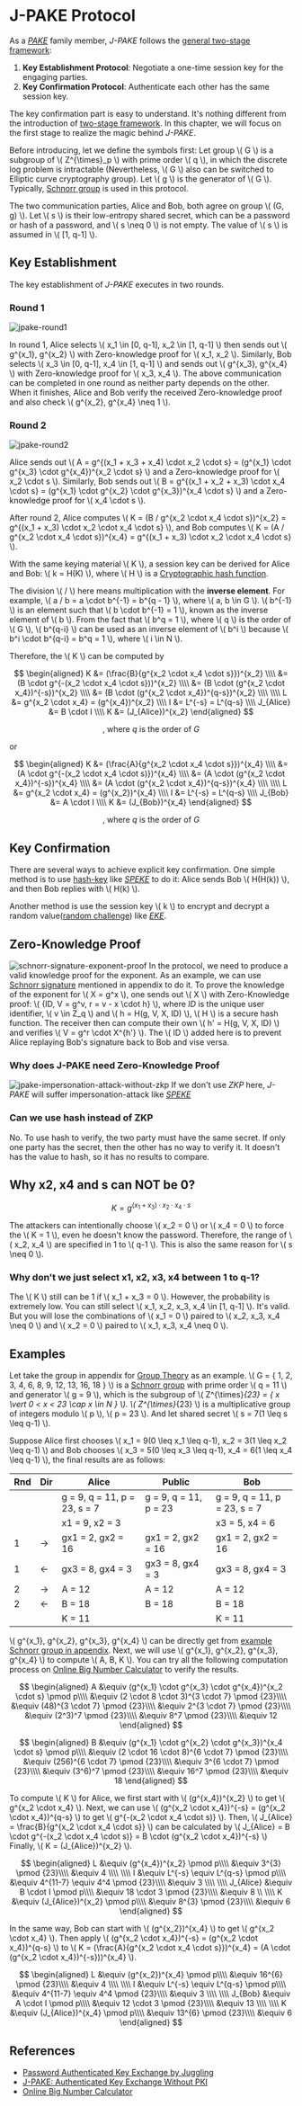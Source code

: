 # J-PAKE Protocol

As a [_PAKE_][pake] family member,
_J-PAKE_ follows the [general two-stage framework][two-stages]:

1. __Key Establishment Protocol__:
Negotiate a one-time session key for the engaging parties.
2. __Key Confirmation Protocol__:
Authenticate each other has the same session key.

The key confirmation part is easy to understand.
It's nothing different from the introduction of [two-stage framework][two-stages].
In this chapter, we will focus on the first stage to realize
the magic behind _J-PAKE_.

Before introducing, let we define the symbols first:
Let group \\( G \\) is a subgroup of \\( Z^{\times}_p \\) with prime order \\( q \\),
in which the discrete log problem is intractable
(Nevertheless, \\( G \\) also can be switched to Elliptic curve cryptography group).
Let \\( g \\) is the generator of \\( G \\).
Typically, [Schnorr group][sg] is used in this protocol.

The two communication parties, Alice and Bob,
both agree on group \\( (G, g) \\).
Let \\( s \\) is their low-entropy shared secret,
which can be a password or hash of a password,
and \\( s \neq 0 \\) is not empty.
The value of \\( s \\) is assumed in \\( [1, q-1] \\).

## Key Establishment

The key establishment of _J-PAKE_ executes in two rounds.

### Round 1

![jpake-round1](jpake-round1.png)

In round 1, Alice selects \\( x_1 \in [0, q-1], x_2 \in [1, q-1] \\)
then sends out \\( g^{x_1}, g^{x_2} \\) with Zero-knowledge proof for \\( x_1, x_2 \\).
Similarly, Bob selects \\( x_3 \in [0, q-1], x_4 \in [1, q-1] \\) and
sends out \\( g^{x_3}, g^{x_4} \\) with Zero-knowledge proof for \\( x_3, x_4 \\).
The above communication can be completed in one round
as neither party depends on the other.
When it finishes, Alice and Bob verify the received Zero-knowledge proof
and also check \\( g^{x_2}, g^{x_4} \neq 1 \\).

### Round 2

![jpake-round2](jpake-round2.png)

Alice sends out \\( A = g^{(x_1 + x_3 + x_4) \cdot x_2 \cdot s} = (g^{x_1} \cdot g^{x_3} \cdot g^{x_4})^{x_2 \cdot s} \\)
and a Zero-knowledge proof for \\( x_2 \cdot s \\).
Similarly, Bob sends out \\( B = g^{(x_1 + x_2 + x_3) \cdot x_4 \cdot s} = (g^{x_1} \cdot g^{x_2} \cdot g^{x_3})^{x_4 \cdot s} \\)
and a Zero-knowledge proof for \\( x_4 \cdot s \\).

After round 2, Alice computes \\( K = (B / g^{x_2 \cdot x_4 \cdot s})^{x_2} = g^{(x_1 + x_3) \cdot x_2 \cdot x_4 \cdot s} \\),
and Bob computes \\( K = (A / g^{x_2 \cdot x_4 \cdot s})^{x_4} = g^{(x_1 + x_3) \cdot x_2 \cdot x_4 \cdot s} \\).

With the same keying material \\( K \\),
a session key can be derived for Alice and Bob: \\( k = H(K) \\),
where \\( H \\) is a [Cryptographic hash function][crypto_hash].

The division \\( / \\) here means multiplication with the __inverse element__.
For example, \\( a / b = a \cdot b^{-1} = b^{q - 1} \\), where \\( a, b \in G \\).
\\( b^{-1} \\) is an element such that \\( b \cdot b^{-1} = 1 \\),
known as the inverse element of \\( b \\).
From the fact that \\( b^q = 1 \\), where \\( q \\) is the order of \\( G \\),
\\( b^{q-i} \\) can be used as an inverse element of \\( b^i \\)
because \\( b^i \cdot b^{q-i} = b^q = 1 \\), where \\( i \in N \\).

Therefore, the \\( K \\) can be computed by

$$
\begin{aligned}
K &= (\frac{B}{g^{x_2 \cdot x_4 \cdot s}})^{x_2} \\\\
  &= (B \cdot g^{-(x_2 \cdot x_4 \cdot s}))^{x_2} \\\\
  &= (B \cdot (g^{x_2 \cdot x_4})^{-s})^{x_2} \\\\
  &= (B \cdot (g^{x_2 \cdot x_4})^{q-s})^{x_2} \\\\
\\\\
L &= g^{x_2 \cdot x_4} = (g^{x_4})^{x_2} \\\\
I &= L^{-s} = L^{q-s} \\\\
J_{Alice} &= B \cdot I \\\\
K &= (J_{Alice})^{x_2}
\end{aligned}
$$

$$
\text{ , where } q \text{ is the order of } G
$$

or

$$
\begin{aligned}
K &= (\frac{A}{g^{x_2 \cdot x_4 \cdot s}})^{x_4} \\\\
  &= (A \cdot g^{-(x_2 \cdot x_4 \cdot s)})^{x_4} \\\\
  &= (A \cdot (g^{x_2 \cdot x_4})^{-s})^{x_4} \\\\
  &= (A \cdot (g^{x_2 \cdot x_4})^{q-s})^{x_4} \\\\
\\\\
L &= g^{x_2 \cdot x_4} = (g^{x_2})^{x_4} \\\\
I &= L^{-s} = L^{q-s} \\\\
J_{Bob} &= A \cdot I \\\\
K &= (J_{Bob})^{x_4}
\end{aligned}
$$

$$
\text{ , where } q \text{ is the order of } G
$$

## Key Confirmation

There are several ways to achieve explicit key confirmation.
One simple method is to use [hash-key][two-stages]
like [_SPEKE_][speke] to do it:
Alice sends Bob \\( H(H(k)) \\), and then Bob replies with \\( H(k) \\).

Another method is use the session key \\( k \\) to
encrypt and decrypt a random value([random challenge][two-stages])
like [_EKE_][eke].

## Zero-Knowledge Proof

![schnorr-signature-exponent-proof](../appendix/zkp/schnorr-signature-exponent-proof.png)
In the protocol, we need to produce a valid knowledge proof for the exponent.
As an example, we can use [Schnorr signature][ss] mentioned in appendix to do it.
To prove the knowledge of the exponent for \\( X = g^x \\),
one sends out \\( X \\) with Zero-Knowledge proof: \\( {ID, V = g^v, r = v - x \cdot h} \\),
where $ID$ is the unique user identifier,
\\( v \in Z_q \\) and \\( h = H(g, V, X, ID) \\), \\( H \\) is a secure hash function.
The receiver then can compute their own \\( h' = H(g, V, X, ID) \\)
and verifies \\( V = g^r \cdot X^{h'} \\).
The \\( ID \\) added here is to prevent Alice replaying Bob's signature back to Bob
and vise versa.

### Why does J-PAKE need Zero-Knowledge Proof

![jpake-impersonation-attack-without-zkp](jpake-impersonation-attack-without-zkp.png)
If we don't use _ZKP_ here,
_J-PAKE_ will suffer impersonation-attack like [_SPEKE_][speke]

### Can we use hash instead of ZKP

No. To use hash to verify, the two party must have the same secret.
If only one party has the secret, then the other has no way to verify it.
It doesn't has the value to hash, so it has no results to compare.

## Why x2, x4 and s can NOT be 0?

$$
K = g^{(x_1 + x_3) \cdot x_2 \cdot x_4 \cdot s}
$$

The attackers can intentionally choose \\( x_2 = 0 \\) or \\( x_4 = 0 \\)
to force the \\( K = 1 \\), even he doesn't know the password.
Therefore, the range of \\( x_2, x_4 \\) are specified in 1 to \\( q-1 \\).
This is also the same reason for \\( s \neq 0 \\).

### Why don't we just select x1, x2, x3, x4 between 1 to q-1?

The \\( K \\) still can be 1 if \\( x_1 + x_3 = 0 \\).
However, the probability is extremely low.
You can still select \\( x_1, x_2, x_3, x_4 \in [1, q-1] \\). It's valid.
But you will lose the combinations of
\\( x_1 = 0 \\) paired to \\( x_2, x_3, x_4 \neq 0 \\)
and \\( x_2 = 0 \\) paired to \\( x_1, x_3, x_4 \neq 0 \\).

## Examples

Let take the group in appendix for [Group Theory][group_theory] as an example.
\\( G = \{ 1, 2, 3, 4, 6, 8, 9, 12, 13, 16, 18 \} \\) is a [Schnorr group][sg]
with prime order \\( q = 11 \\) and generator \\( g = 9 \\),
which is the subgroup of \\( Z^{\times}_{23} = \{ x \vert 0 < x < 23 \cap x \in N \} \\).
\\( Z^{\times}_{23} \\) is a multiplicative group of integers modulo \\( p \\), \\( p = 23 \\).
And let shared secret \\( s = 7(1 \leq s \leq q-1) \\).

Suppose Alice first chooses \\( x_1 = 9(0 \leq x_1 \leq q-1), x_2 = 3(1 \leq x_2 \leq q-1) \\)
and Bob chooses \\( x_3 = 5(0 \leq x_3 \leq q-1), x_4 = 6(1 \leq x_4 \leq q-1) \\),
the final results are as follows:

| Rnd | Dir | Alice                         | Public                | Bob                          |
| --- | --- | ----------------------------- | --------------------- | ---------------------------- |
|     |     | g = 9, q = 11, p = 23, s = 7  | g = 9, q = 11, p = 23 | g = 9, q = 11, p = 23, s = 7 |
|     |     | x1 = 9, x2 = 3                |                       | x3 = 5, x4 = 6               |
| 1   | →   | gx1 = 2, gx2 = 16             | gx1 = 2, gx2 = 16     | gx1 = 2, gx2 = 16            |
| 1   | ←   | gx3 = 8, gx4 = 3              | gx3 = 8, gx4 = 3      | gx3 = 8, gx4 = 3             |
| 2   | →   | A = 12                        | A = 12                | A = 12                       |
| 2   | ←   | B = 18                        | B = 18                | B = 18                       |
|     |     | K = 11                |                       | K = 11                |

\\( g^{x_1}, g^{x_2}, g^{x_3}, g^{x_4} \\) can be directly get from
[example Schnorr group in appendix][group_theory].
Next, we will use \\( g^{x_1}, g^{x_2}, g^{x_3}, g^{x_4} \\)
to compute \\( A, B, K \\).
You can try all the following computation process
on [Online Big Number Calculator][bnc] to verify the results.

$$
\begin{aligned}
A &\equiv (g^{x_1} \cdot g^{x_3} \cdot g^{x_4})^{x_2 \cdot s} \pmod p\\\\
  &\equiv (2 \cdot 8 \cdot 3)^{3 \cdot 7} \pmod {23}\\\\
  &\equiv  (48)^{3 \cdot 7} \pmod {23}\\\\
  &\equiv  2^{3 \cdot 7} \pmod {23}\\\\
  &\equiv  (2^3)^7 \pmod {23}\\\\
  &\equiv  8^7 \pmod {23}\\\\
  &\equiv  12
\end{aligned}
$$

$$
\begin{aligned}
B &\equiv (g^{x_1} \cdot g^{x_2} \cdot g^{x_3})^{x_4 \cdot s} \pmod p\\\\
  &\equiv (2 \cdot 16 \cdot 8)^{6 \cdot 7} \pmod {23}\\\\
  &\equiv (256)^{6 \cdot 7} \pmod {23}\\\\
  &\equiv 3^{6 \cdot 7} \pmod {23}\\\\
  &\equiv (3^6)^7 \pmod {23}\\\\
  &\equiv 16^7 \pmod {23}\\\\
  &\equiv 18
\end{aligned}
$$

To compute \\( K \\) for Alice, we first start with \\( (g^{x_4})^{x_2} \\)
to get \\( g^{x_2 \cdot x_4} \\).
Next, we can use \\( (g^{x_2 \cdot x_4})^{-s} = (g^{x_2 \cdot x_4})^{q-s} \\)
to get \\( g^{-(x_2 \cdot x_4 \cdot s)} \\).
Then, \\( J_{Alice} = \frac{B}{g^{x_2 \cdot x_4 \cdot s}} \\) can be calculated
by \\( J_{Alice} = B \cdot g^{-(x_2 \cdot x_4 \cdot s)} = B \cdot (g^{x_2 \cdot x_4})^{-s} \\)
Finally, \\( K = (J_{Alice})^{x_2} \\).

$$
\begin{aligned}
L &\equiv (g^{x_4})^{x_2} \pmod p\\\\
  &\equiv 3^{3} \pmod {23}\\\\
  &\equiv 4 \\\\
\\\\
I &\equiv L^{-s} \equiv L^{q-s} \pmod p\\\\
  &\equiv 4^{11-7} \equiv 4^4 \pmod {23}\\\\
  &\equiv 3 \\\\
\\\\
J_{Alice} &\equiv B \cdot I \pmod p\\\\
          &\equiv 18 \cdot 3 \pmod {23}\\\\
          &\equiv 8 \\
\\\\
K &\equiv (J_{Alice})^{x_2} \pmod p\\\\
  &\equiv 8^{3} \pmod {23}\\\\
  &\equiv 6
\end{aligned}
$$

In the same way, Bob can start with \\( (g^{x_2})^{x_4} \\)
to get \\( g^{x_2 \cdot x_4} \\).
Then apply \\( (g^{x_2 \cdot x_4})^{-s} = (g^{x_2 \cdot x_4})^{q-s} \\)
to \\( K = (\frac{A}{g^{x_2 \cdot x_4 \cdot s}})^{x_4} = (A \cdot (g^{x_2 \cdot x_4})^{-s}))^{x_4} \\).

$$
\begin{aligned}
L &\equiv (g^{x_2})^{x_4} \pmod p\\\\
  &\equiv 16^{6} \pmod {23}\\\\
  &\equiv 4 \\\\
\\\\
I &\equiv L^{-s} \equiv L^{q-s} \pmod p\\\\
  &\equiv 4^{11-7} \equiv 4^4 \pmod {23}\\\\
  &\equiv 3 \\\\
\\\\
J_{Bob} &\equiv A \cdot I \pmod p\\\\
        &\equiv 12 \cdot 3 \pmod {23}\\\\
        &\equiv 13 \\\\
\\\\
K &\equiv (J_{Alice})^{x_4} \pmod p\\\\
  &\equiv 13^{6} \pmod {23}\\\\
  &\equiv 6
\end{aligned}
$$

## References

- [Password Authenticated Key Exchange by Juggling][jpake_wiki]
- [J-PAKE: Authenticated Key Exchange Without PKI][jpake_FHao_PRyan]
- [Online Big Number Calculator][bnc]

[sg]: https://en.wikipedia.org/wiki/Schnorr_group "Schnorr group"
[jpake_wiki]: https://en.wikipedia.org/wiki/Password_Authenticated_Key_Exchange_by_Juggling "Password Authenticated Key Exchange by Juggling"
[jpake_FHao_PRyan]: http://eprint.iacr.org/2010/190.pdf "J-PAKE: Authenticated Key Exchange Without PKI"
[crypto_hash]: https://en.wikipedia.org/wiki/Cryptographic_hash_function "Cryptographic hash function"
[pake]: ../../pake.md "Password Authenticated Key Exchange"
[two-stages]: ../../two_stages.md "General Two-Stage Framework"
[speke]: ../speke.md "SPEKE"
[eke]: ../dh-eke.md "DH-EKE"
[group_theory]: ../../../appendix/group_theory.md "Group Theory"
[ss]: ../../../appendix/zkp/schnorr_signature.md "Schnorr Signature"
[bnc]: https://defuse.ca/big-number-calculator.htm "Online Big Number Calculator"

